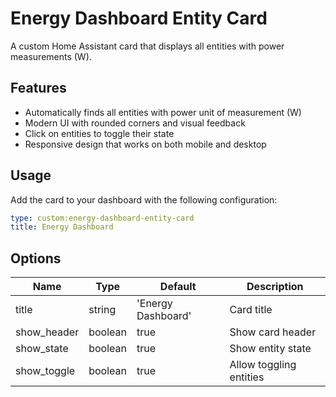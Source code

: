 # Energy Dashboard Entity Card

A custom Home Assistant card that displays all entities with power measurements (W).

## Features

- Automatically finds all entities with power unit of measurement (W)
- Modern UI with rounded corners and visual feedback
- Click on entities to toggle their state
- Responsive design that works on both mobile and desktop

## Usage

Add the card to your dashboard with the following configuration:

```yaml
type: custom:energy-dashboard-entity-card
title: Energy Dashboard
```

## Options

| Name | Type | Default | Description |
|------|------|---------|-------------|
| title | string | 'Energy Dashboard' | Card title |
| show_header | boolean | true | Show card header |
| show_state | boolean | true | Show entity state |
| show_toggle | boolean | true | Allow toggling entities |
